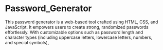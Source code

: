 # Password_Generator
This password generator is a web-based tool crafted using HTML, CSS, and JavaScript. It empowers users to create strong, randomized passwords effortlessly. With customizable options such as password length and character types (including uppercase letters, lowercase letters, numbers, and special symbols),
